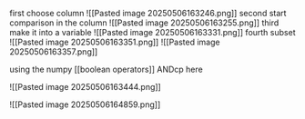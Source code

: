 first choose column
![[Pasted image 20250506163246.png]]
second start comparison in the column
![[Pasted image 20250506163255.png]]
third make it into a variable
![[Pasted image 20250506163331.png]]
fourth subset
![[Pasted image 20250506163351.png]]
![[Pasted image 20250506163357.png]] 

using the numpy [[boolean operators]] ANDcp here


![[Pasted image 20250506163444.png]]

![[Pasted image 20250506164859.png]]